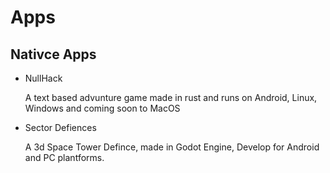 # Apps

## Nativce Apps
- NullHack 

    A text based advunture game made in rust and runs on Android, Linux, Windows and coming soon to MacOS

- Sector Defiences

    A 3d Space Tower Defince, made in Godot Engine, Develop for Android and PC plantforms.